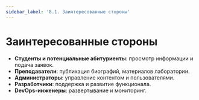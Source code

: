 ```yaml
---
sidebar_label: '8.1. Заинтересованные стороны'
---
```


# Заинтересованные стороны

- **Студенты и потенциальные абитуриенты**: просмотр информации и подача заявок.
- **Преподаватели**: публикация биографий, материалов лаборатории.
- **Администраторы**: управление контентом и пользователями.
- **Разработчики**: поддержка и развитие функционала.
- **DevOps-инженеры**: развертывание и мониторинг.
